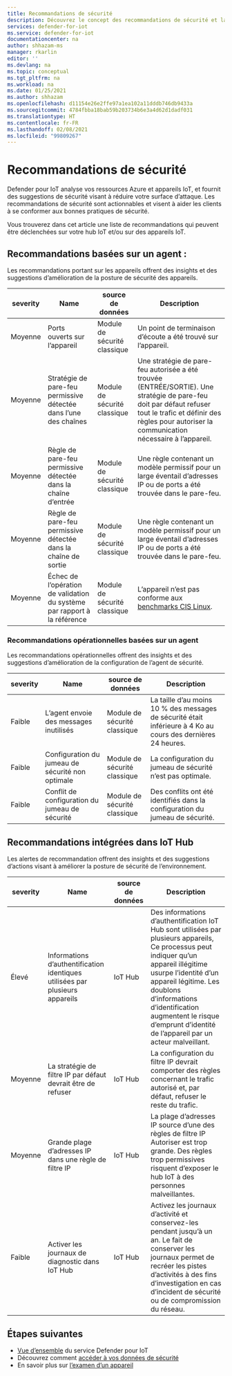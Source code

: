 ```yaml
---
title: Recommandations de sécurité
description: Découvrez le concept des recommandations de sécurité et la manière dont elles sont utilisées dans Defender pour IoT.
services: defender-for-iot
ms.service: defender-for-iot
documentationcenter: na
author: shhazam-ms
manager: rkarlin
editor: ''
ms.devlang: na
ms.topic: conceptual
ms.tgt_pltfrm: na
ms.workload: na
ms.date: 01/25/2021
ms.author: shhazam
ms.openlocfilehash: d11154e26e2ffe97a1ea102a11dddb746db9433a
ms.sourcegitcommit: 4784fbba18bab59b203734b6e3a4d62d1dadf031
ms.translationtype: HT
ms.contentlocale: fr-FR
ms.lasthandoff: 02/08/2021
ms.locfileid: "99809267"
---
```

# <a name="security-recommendations"></a>Recommandations de sécurité

Defender pour IoT analyse vos ressources Azure et appareils IoT, et fournit des suggestions de sécurité visant à réduire votre surface d’attaque.
Les recommandations de sécurité sont actionnables et visent à aider les clients à se conformer aux bonnes pratiques de sécurité.

Vous trouverez dans cet article une liste de recommandations qui peuvent être déclenchées sur votre hub IoT et/ou sur des appareils IoT.

## <a name="agent-based-recommendations"></a>Recommandations basées sur un agent :

Les recommandations portant sur les appareils offrent des insights et des suggestions d’amélioration de la posture de sécurité des appareils.

| severity | Name | source de données | Description |
|--|--|--|--|
| Moyenne | Ports ouverts sur l’appareil | Module de sécurité classique | Un point de terminaison d’écoute a été trouvé sur l’appareil. |
| Moyenne | Stratégie de pare-feu permissive détectée dans l’une des chaînes | Module de sécurité classique | Une stratégie de pare-feu autorisée a été trouvée (ENTRÉE/SORTIE). Une stratégie de pare-feu doit par défaut refuser tout le trafic et définir des règles pour autoriser la communication nécessaire à l’appareil. |
| Moyenne | Règle de pare-feu permissive détectée dans la chaîne d’entrée | Module de sécurité classique | Une règle contenant un modèle permissif pour un large éventail d’adresses IP ou de ports a été trouvée dans le pare-feu. |
| Moyenne | Règle de pare-feu permissive détectée dans la chaîne de sortie | Module de sécurité classique | Une règle contenant un modèle permissif pour un large éventail d’adresses IP ou de ports a été trouvée dans le pare-feu. |
| Moyenne | Échec de l’opération de validation du système par rapport à la référence | Module de sécurité classique | L’appareil n’est pas conforme aux [benchmarks CIS Linux](https://www.cisecurity.org/cis-benchmarks/). |

### <a name="agent-based-operational-recommendations"></a>Recommandations opérationnelles basées sur un agent

Les recommandations opérationnelles offrent des insights et des suggestions d’amélioration de la configuration de l’agent de sécurité.

| severity | Name | source de données | Description |
|--|--|--|--|
| Faible | L’agent envoie des messages inutilisés | Module de sécurité classique | La taille d’au moins 10 % des messages de sécurité était inférieure à 4 Ko au cours des dernières 24 heures. |
| Faible | Configuration du jumeau de sécurité non optimale | Module de sécurité classique | La configuration du jumeau de sécurité n’est pas optimale. |
| Faible | Conflit de configuration du jumeau de sécurité | Module de sécurité classique | Des conflits ont été identifiés dans la configuration du jumeau de sécurité. |  |


## <a name="built-in-recommendations-in-iot-hub"></a>Recommandations intégrées dans IoT Hub

Les alertes de recommandation offrent des insights et des suggestions d’actions visant à améliorer la posture de sécurité de l’environnement.

| severity | Name | source de données | Description |
|--|--|--|--|
| Élevé | Informations d’authentification identiques utilisées par plusieurs appareils | IoT Hub | Des informations d’authentification IoT Hub sont utilisées par plusieurs appareils, Ce processus peut indiquer qu’un appareil illégitime usurpe l’identité d’un appareil légitime. Les doublons d’informations d’identification augmentent le risque d’emprunt d’identité de l’appareil par un acteur malveillant. |
| Moyenne | La stratégie de filtre IP par défaut devrait être de refuser | IoT Hub | La configuration du filtre IP devrait comporter des règles concernant le trafic autorisé et, par défaut, refuser le reste du trafic. |
| Moyenne | Grande plage d’adresses IP dans une règle de filtre IP | IoT Hub | La plage d’adresses IP source d’une des règles de filtre IP Autoriser est trop grande. Des règles trop permissives risquent d’exposer le hub IoT à des personnes malveillantes. |
| Faible | Activer les journaux de diagnostic dans IoT Hub | IoT Hub | Activez les journaux d’activité et conservez-les pendant jusqu’à un an. Le fait de conserver les journaux permet de recréer les pistes d’activités à des fins d’investigation en cas d’incident de sécurité ou de compromission du réseau. |


## <a name="next-steps"></a>Étapes suivantes

- [Vue d’ensemble](overview.md) du service Defender pour IoT
- Découvrez comment [accéder à vos données de sécurité](how-to-security-data-access.md)
- En savoir plus sur [l’examen d’un appareil](how-to-investigate-device.md)
